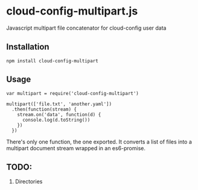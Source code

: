 # cloud-config-multipart.js

Javascript multipart file concatenator for cloud-config user data

## Installation

    npm install cloud-config-multipart

## Usage

    var multipart = require('cloud-config-multipart')

    multipart(['file.txt', 'another.yaml'])
      .then(function(stream) {
        stream.on('data', function(d) {
          console.log(d.toString())
        })
      })

There's only one function, the one exported. It converts a list of files into a multipart document stream wrapped in an es6-promise.

## TODO:

  1. Directories
